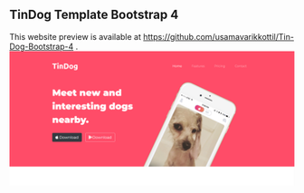## TinDog Template Bootstrap 4

This website preview is available at https://github.com/usamavarikkottil/Tin-Dog-Bootstrap-4 .
![preview screenshot](screenshot.png)